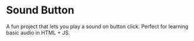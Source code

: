 # Sound Button

A fun project that lets you play a sound on button click. Perfect for learning basic audio in HTML + JS.